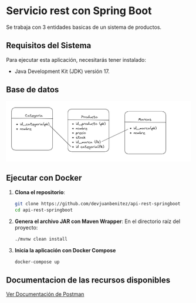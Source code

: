# Servicio rest con Spring Boot

Se trabaja con 3 entidades basicas de un sistema de productos.

## Requisitos del Sistema

Para ejecutar esta aplicación, necesitarás tener instalado:

- Java Development Kit (JDK) versión 17.

## Base de datos
![App Screenshot](/img/bd.png)


## Ejecutar con Docker
1. **Clona el repositorio**:
   
   ```bash
   git clone https://github.com/devjuanbenitez/api-rest-springboot
   cd api-rest-springboot

3. **Genera el archivo JAR con Maven Wrapper**:
   En el directorio raíz del proyecto:

   ```bash
   ./mvnw clean install
   
2. **Inicia la aplicación con Docker Compose**
   
   ```bash
   docker-compose up

## Documentacion de las recursos disponibles
[Ver Documentación de Postman](https://documenter.getpostman.com/view/20132784/2sA3Bn7Cas)


